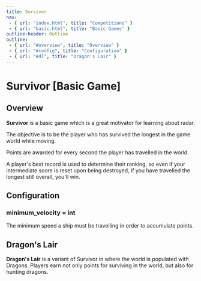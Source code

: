 ```yaml
---
title: Survivor
nav:
 - { url: "index.html", title: "Competitions" }
 - { url: "basic.html", title: "Basic Games" }
outline-header: Outline
outline:
 - { url: "#overview", title: "Overview" }
 - { url: "#config", title: "Configuration" }
 - { url: "#dl", title: "Dragon's Lair" }
---
```


Survivor [Basic Game]
=============

<a name="overview"></a>Overview
-----------

**Survivor** is a basic game which is a great motivator for learning about radar.

The objective is to be the player who has survived the longest in the game world while moving.

Points are awarded for every second the player has travelled in the world.

A player's best record is used to determine their ranking, so even if your intermediate score is reset upon being destroyed, if you have travelled the longest still overall, you'll win.

<a name="config"></a>Configuration
-----------

### minimum_velocity = int
The minimum speed a ship must be travelling in order to accumulate points.


<a name="dl"></a>Dragon's Lair
-----------
**Dragon's Lair** is a variant of Survivor in where the world is populated with Dragons.  Players earn not only points for surviving in the world, but also for hunting dragons.

